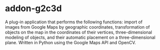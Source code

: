 # addon-g2c3d
A plug-in application that performs the following functions: import of images from Google Maps by geographic coordinates, transformation of objects on the map in the coordinates of their vertices, three-dimensional modeling of objects, and their automatic placement on a three-dimensional plane. Written in Python using the Google Maps API and OpenCV.
